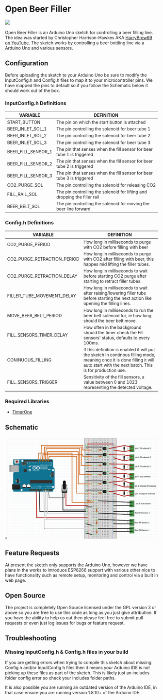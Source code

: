 # Open Beer Filler
![](https://github.com/kloon/OpenBeerFiller/workflows/Compile%20Test/badge.svg)

Open Beer Filler is an Arduino Uno sketch for controlling a beer filling line. The idea was started by Christopher Harrison-Hawkes AKA [HarryBrew69 on YouTube](https://www.youtube.com/channel/UCIIYTzYpd8D7y816diZB0Dw). The sketch works by controlling a beer bottling line via a Arduino Uno and various sensors.

## Configuration
Before uploading the sketch to your Arduino Uno be sure to modify the InputConfig.h and Config.h files to map it to your microcontroller pins. We have mapped the pins to default so if you follow the Schematic below it should work out of the box.

### InputConfig.h Definitions
VARIABLE | DEFINITION
--- | ---
START_BUTTON | The pin on which the start button is attached
BEER_INLET_SOL_1 | The pin controlling the solenoid for beer tube 1
BEER_INLET_SOL_2 | The pin controlling the solenoid for beer tube 2
BEER_INLET_SOL_3 | The pin controlling the solenoid for beer tube 3
BEER_FILL_SENSOR_1 | The pin that senses when the fill sensor for beer tube 1 is triggered
BEER_FILL_SENSOR_2 | The pin that senses when the fill sensor for beer tube 2 is triggered
BEER_FILL_SENSOR_3 | The pin that senses when the fill sensor for beer tube 3 is triggered
CO2_PURGE_SOL | The pin controlling the solenoid for releasing CO2
FILL_RAIL_SOL | The pin controlling the solenoid for lifting and dropping the filler rail
BEER_BELT_SOL | The pin controlling the solenoid for moving the beer line forward

### Config.h Definitions
VARIABLE | DEFINITION
--- | ---
CO2_PURGE_PERIOD | How long in milliseconds to purge with CO2 before filling with beer
CO2_PURGE_RETRACTION_PERIOD | How long in milliseconds to purge with CO2 after filling with beer, this happes mid lifting the filler tubes.
CO2_PURGE_RETRACTION_DELAY | How long in milliseconds to wait before starting CO2 purge after starting to retract filler tubes.
FILLER_TUBE_MOVEMENT_DELAY | How long in milliseconds to wait after raising/lowering filler tube before starting the next action like opening the filling lines.
MOVE_BEER_BELT_PERIOD | How long in milliseconds to run the beer belt solenoid for, ie how long should the beer belt move.
FILL_SENSORS_TIMER_DELAY | How often in the background should the timer check the Fill sensors' status, defaults to every 100ms.
CONINUOUS_FILLING | If this definition is enabled it will put the sketch in continous filling mode, meaning once it is done filling it will auto start with the next batch. This is for production use.
FILL_SENSORS_TRIGGER | Sensitivity of the fill sensors, a value between 0 and 1023 representing the detected voltage.

### Required Libraries
- [TimerOne](https://playground.arduino.cc/Code/Timer1/)

## Schematic
![](.github/schematic.png)

## Feature Requests
At present the sketch only supports the Arduino Uno, however we have plans in the works to introduce ESP8266 support with various other nice to have functionality such as remote setup, monitoring and control via a built in web page.

## Open Source
The project is completely Open Source licensed under the GPL version 3 or above so you are free to use this code as long as you just give attribution. If you have the ability to help us out then please feel free to submit pull requests or even just log issues for bugs or feature request.

## Troubleshooting

### Missing InputConfig.h & Config.h files in your build
If you are getting errors when trying to compile this sketch about missing Config.h and/or InputConfig.h files then it means your Arduino IDE is not picking up these files as part of the sketch. This is likely just an includes folder config error so check your includes folder paths.

It is also possible you are running an outdated version of the Arduino IDE, in that case ensure you are running version 1.8.10+ of the Arduino IDE.
